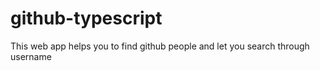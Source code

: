 # github-typescript
This web app helps you to find github people and let you search through username
